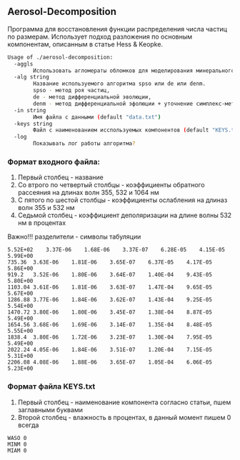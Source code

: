 ## Aerosol-Decomposition

Программа для восстановления функции распределения числа частиц по размерам. 
Использует подход разложения по основным компонентам, описанным в статье Hess & Keopke.

``` bash
Usage of ./aerosol-decomposition:
  -aggls
    	Использовать агломераты обломков для моделирования минерального аэрозоля?
  -alg string
    	Название используемого алгоритма spso или de или denm.
    	spso - метод роя частиц,
    	de - метод дифференциальной эволюции,
    	denm - метод дифференциальной эфолюции + уточнение симплекс-методом. (default "spso")
  -in string
    	Имя файла с данными (default "data.txt")
  -keys string
    	Файл с наименованием исспользуемых компонентов (default "KEYS.txt")
  -log
    	Показывать лог работы алгоритма?
```

### Формат входного файла:

1. Первый столбец - название
2. Со втрого по четвертый столбцы - коэффициенты обратного рассеяния на длинах волн 355, 532 и 1064 нм
3. С пятого по шестой столбцы - коэффициенты ослабления на длиназ волн 355 и 532 нм
4. Седьмой столбец - коэффициент деполяризации на длине волны 532 нм в процентах

Важно!!! разделители - символы табуляции

``` tsv
5.52E+02	3.37E-06	1.68E-06	3.37E-07	6.28E-05	4.15E-05	5.99E+00
735.36	3.63E-06	1.81E-06	3.65E-07	6.37E-05	4.17E-05	5.86E+00
919.2	3.52E-06	1.80E-06	3.64E-07	1.40E-04	9.43E-05	5.80E+00
1103.04	3.61E-06	1.81E-06	3.63E-07	1.47E-04	9.65E-05	5.67E+00
1286.88	3.77E-06	1.84E-06	3.62E-07	1.43E-04	9.25E-05	5.54E+00
1470.72	3.80E-06	1.80E-06	3.45E-07	1.38E-04	8.87E-05	5.49E+00
1654.56	3.68E-06	1.69E-06	3.14E-07	1.35E-04	8.48E-05	5.55E+00
1838.4	3.80E-06	1.72E-06	3.23E-07	1.30E-04	7.95E-05	5.49E+00
2022.24	4.05E-06	1.84E-06	3.51E-07	1.20E-04	7.15E-05	5.31E+00
2206.08	4.08E-06	1.88E-06	3.65E-07	1.05E-04	6.06E-05	5.23E+00
```

### Формат файла KEYS.txt

1. Первый столбец - наименование компонента согласно статьи, пшем заглавными буквами
2. Второй столбец - влажность в процентах, в данный момент пишем 0 всегда

```tsv
WASO 0
MINM 0
MIAM 0
```

